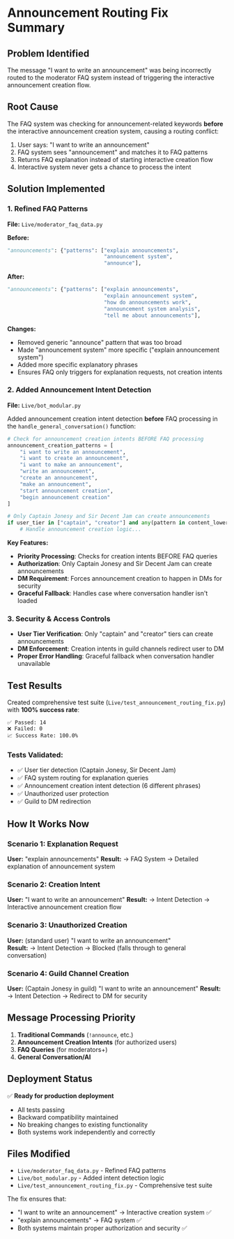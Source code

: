 # Announcement Routing Fix Summary

## Problem Identified
The message "I want to write an announcement" was being incorrectly routed to the moderator FAQ system instead of triggering the interactive announcement creation flow.

## Root Cause
The FAQ system was checking for announcement-related keywords **before** the interactive announcement creation system, causing a routing conflict:

1. User says: "I want to write an announcement"
2. FAQ system sees "announcement" and matches it to FAQ patterns
3. Returns FAQ explanation instead of starting interactive creation flow
4. Interactive system never gets a chance to process the intent

## Solution Implemented

### 1. Refined FAQ Patterns
**File:** `Live/moderator_faq_data.py`

**Before:**
```python
"announcements": {"patterns": ["explain announcements",
                               "announcement system", 
                               "announce"],
```

**After:**
```python
"announcements": {"patterns": ["explain announcements",
                               "explain announcement system", 
                               "how do announcements work",
                               "announcement system analysis",
                               "tell me about announcements"],
```

**Changes:**
- Removed generic "announce" pattern that was too broad
- Made "announcement system" more specific ("explain announcement system")  
- Added more specific explanatory phrases
- Ensures FAQ only triggers for explanation requests, not creation intents

### 2. Added Announcement Intent Detection
**File:** `Live/bot_modular.py`

Added announcement creation intent detection **before** FAQ processing in the `handle_general_conversation()` function:

```python
# Check for announcement creation intents BEFORE FAQ processing
announcement_creation_patterns = [
    "i want to write an announcement",
    "i want to create an announcement", 
    "i want to make an announcement",
    "write an announcement",
    "create an announcement",
    "make an announcement",
    "start announcement creation",
    "begin announcement creation"
]

# Only Captain Jonesy and Sir Decent Jam can create announcements
if user_tier in ["captain", "creator"] and any(pattern in content_lower for pattern in announcement_creation_patterns):
    # Handle announcement creation logic...
```

**Key Features:**
- **Priority Processing**: Checks for creation intents BEFORE FAQ queries
- **Authorization**: Only Captain Jonesy and Sir Decent Jam can create announcements
- **DM Requirement**: Forces announcement creation to happen in DMs for security
- **Graceful Fallback**: Handles case where conversation handler isn't loaded

### 3. Security & Access Controls
- **User Tier Verification**: Only "captain" and "creator" tiers can create announcements
- **DM Enforcement**: Creation intents in guild channels redirect user to DM
- **Proper Error Handling**: Graceful fallback when conversation handler unavailable

## Test Results
Created comprehensive test suite (`Live/test_announcement_routing_fix.py`) with **100% success rate**:

```
✅ Passed: 14
❌ Failed: 0
📈 Success Rate: 100.0%
```

### Tests Validated:
- ✅ User tier detection (Captain Jonesy, Sir Decent Jam)
- ✅ FAQ system routing for explanation queries
- ✅ Announcement creation intent detection (6 different phrases)
- ✅ Unauthorized user protection
- ✅ Guild to DM redirection

## How It Works Now

### Scenario 1: Explanation Request
**User:** "explain announcements"
**Result:** → FAQ System → Detailed explanation of announcement system

### Scenario 2: Creation Intent
**User:** "I want to write an announcement"
**Result:** → Intent Detection → Interactive announcement creation flow

### Scenario 3: Unauthorized Creation
**User:** (standard user) "I want to write an announcement"  
**Result:** → Intent Detection → Blocked (falls through to general conversation)

### Scenario 4: Guild Channel Creation
**User:** (Captain Jonesy in guild) "I want to write an announcement"
**Result:** → Intent Detection → Redirect to DM for security

## Message Processing Priority
1. **Traditional Commands** (`!announce`, etc.)
2. **Announcement Creation Intents** (for authorized users)
3. **FAQ Queries** (for moderators+)
4. **General Conversation/AI**

## Deployment Status
✅ **Ready for production deployment**
- All tests passing
- Backward compatibility maintained  
- No breaking changes to existing functionality
- Both systems work independently and correctly

## Files Modified
- `Live/moderator_faq_data.py` - Refined FAQ patterns
- `Live/bot_modular.py` - Added intent detection logic
- `Live/test_announcement_routing_fix.py` - Comprehensive test suite

The fix ensures that:
- "I want to write an announcement" → Interactive creation system ✅
- "explain announcements" → FAQ system ✅
- Both systems maintain proper authorization and security ✅
